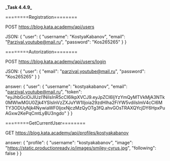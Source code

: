 ****\_****Task 4.4.9****\_****

========Registration========

POST https://blog.kata.academy/api/users

JSON:
{
"user": {
"username": "KostyaKabanov",
"email": "Parzival.youtube@mail.ru",
"password": "Kos265265"
}
}

========Autorization========

POST https://blog.kata.academy/api/users/login

JSON:
{
"user": {
"email": "parzival.youtube@mail.ru",
"password": "Kos265265"
}
}

answer:
{
"user": {
"username": "kostyakabanov",
"email": "parzival.youtube@mail.ru",
"token": "eyJhbGciOiJIUzI1NiIsInR5cCI6IkpXVCJ9.eyJpZCI6IjYzYmQyMTVkMjA3NTk0MWIwMGU0Zjk4YSIsInVzZXJuYW1lIjoia29zdHlha2FiYW5vdiIsImV4cCI6MTY3ODUyNjk4NywiaWF0IjoxNjczMzQyOTg3fQ.ahvGOsTRAXQYcjDY6HpxPuAGxw2KePqCmtLyBU3ngdo"
}
}

========GetCurrentUser========

GET https://blog.kata.academy/api/profiles/kostyakabanov

answer:
{
"profile": {
"username": "kostyakabanov",
"image": "https://static.productionready.io/images/smiley-cyrus.jpg",
"following": false
}
}
